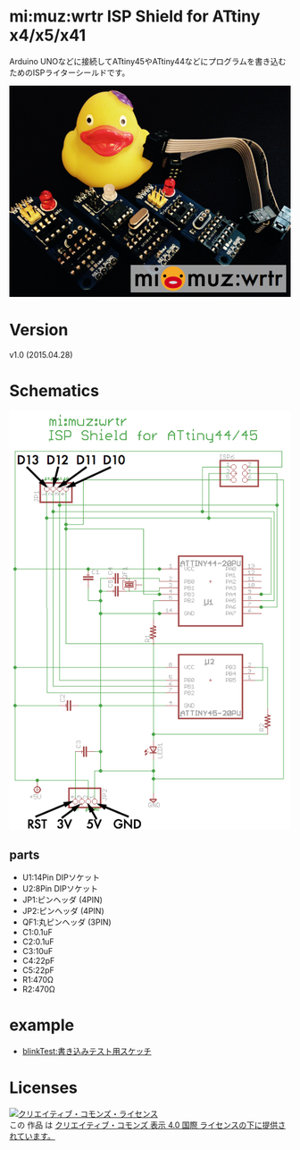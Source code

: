 # mi:muz:wrtr ISP Shield for ATtiny x4/x5/x41

Arduino UNOなどに接続してATtiny45やATtiny44などにプログラムを書き込むためのISPライターシールドです。

![mi:muz:wrtr](mimuz-wrtr-img.png)

# Version

v1.0 (2015.04.28)

# Schematics

![mimuz-wrtr.png](mimuz-wrtr.png)

## parts

- U1:14Pin DIPソケット
- U2:8Pin DIPソケット
- JP1:ピンヘッダ (4PIN)
- JP2:ピンヘッダ (4PIN)
- QF1:丸ピンヘッダ (3PIN)
- C1:0.1uF
- C2:0.1uF
- C3:10uF
- C4:22pF
- C5:22pF
- R1:470Ω
- R2:470Ω

# example

- [blinkTest:書き込みテスト用スケッチ](https://github.com/tadfmac/mi-muz/tree/master/boards/wrtr/example/blinkTest/)

# Licenses

<a rel="license" href="http://creativecommons.org/licenses/by/4.0/"><img alt="クリエイティブ・コモンズ・ライセンス" style="border-width:0" src="https://i.creativecommons.org/l/by/4.0/88x31.png" /></a><br />この 作品 は <a rel="license" href="http://creativecommons.org/licenses/by/4.0/">クリエイティブ・コモンズ 表示 4.0 国際 ライセンスの下に提供されています。</a>






